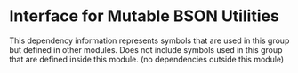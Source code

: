 
# Interface for Mutable BSON Utilities
This dependency information represents symbols that are used in this group but defined in other modules.  Does not include symbols used in this group that are defined inside this module.
(no dependencies outside this module)
